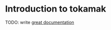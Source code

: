 # Introduction to tokamak

TODO: write [great documentation](http://jacobian.org/writing/what-to-write/)
